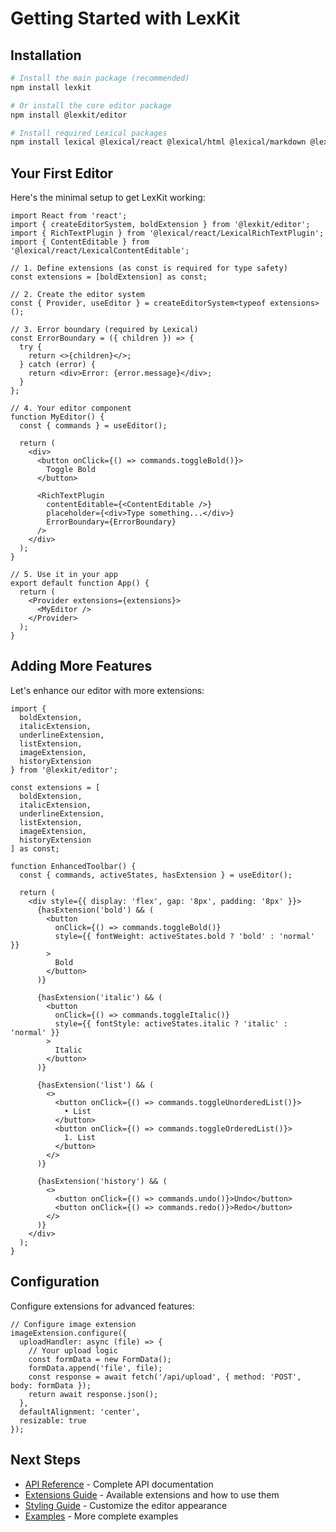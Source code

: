 # Getting Started with LexKit

## Installation

```bash
# Install the main package (recommended)
npm install lexkit

# Or install the core editor package
npm install @lexkit/editor

# Install required Lexical packages
npm install lexical @lexical/react @lexical/html @lexical/markdown @lexical/list @lexical/rich-text @lexical/selection @lexical/utils @lexical/code
```

## Your First Editor

Here's the minimal setup to get LexKit working:

```tsx
import React from 'react';
import { createEditorSystem, boldExtension } from '@lexkit/editor';
import { RichTextPlugin } from '@lexical/react/LexicalRichTextPlugin';
import { ContentEditable } from '@lexical/react/LexicalContentEditable';

// 1. Define extensions (as const is required for type safety)
const extensions = [boldExtension] as const;

// 2. Create the editor system
const { Provider, useEditor } = createEditorSystem<typeof extensions>();

// 3. Error boundary (required by Lexical)
const ErrorBoundary = ({ children }) => {
  try {
    return <>{children}</>;
  } catch (error) {
    return <div>Error: {error.message}</div>;
  }
};

// 4. Your editor component
function MyEditor() {
  const { commands } = useEditor();

  return (
    <div>
      <button onClick={() => commands.toggleBold()}>
        Toggle Bold
      </button>

      <RichTextPlugin
        contentEditable={<ContentEditable />}
        placeholder={<div>Type something...</div>}
        ErrorBoundary={ErrorBoundary}
      />
    </div>
  );
}

// 5. Use it in your app
export default function App() {
  return (
    <Provider extensions={extensions}>
      <MyEditor />
    </Provider>
  );
}
```

## Adding More Features

Let's enhance our editor with more extensions:

```tsx
import {
  boldExtension,
  italicExtension,
  underlineExtension,
  listExtension,
  imageExtension,
  historyExtension
} from '@lexkit/editor';

const extensions = [
  boldExtension,
  italicExtension,
  underlineExtension,
  listExtension,
  imageExtension,
  historyExtension
] as const;

function EnhancedToolbar() {
  const { commands, activeStates, hasExtension } = useEditor();

  return (
    <div style={{ display: 'flex', gap: '8px', padding: '8px' }}>
      {hasExtension('bold') && (
        <button
          onClick={() => commands.toggleBold()}
          style={{ fontWeight: activeStates.bold ? 'bold' : 'normal' }}
        >
          Bold
        </button>
      )}

      {hasExtension('italic') && (
        <button
          onClick={() => commands.toggleItalic()}
          style={{ fontStyle: activeStates.italic ? 'italic' : 'normal' }}
        >
          Italic
        </button>
      )}

      {hasExtension('list') && (
        <>
          <button onClick={() => commands.toggleUnorderedList()}>
            • List
          </button>
          <button onClick={() => commands.toggleOrderedList()}>
            1. List
          </button>
        </>
      )}

      {hasExtension('history') && (
        <>
          <button onClick={() => commands.undo()}>Undo</button>
          <button onClick={() => commands.redo()}>Redo</button>
        </>
      )}
    </div>
  );
}
```

## Configuration

Configure extensions for advanced features:

```tsx
// Configure image extension
imageExtension.configure({
  uploadHandler: async (file) => {
    // Your upload logic
    const formData = new FormData();
    formData.append('file', file);
    const response = await fetch('/api/upload', { method: 'POST', body: formData });
    return await response.json();
  },
  defaultAlignment: 'center',
  resizable: true
});
```

## Next Steps

- [API Reference](./api-reference.md) - Complete API documentation
- [Extensions Guide](./extensions.md) - Available extensions and how to use them
- [Styling Guide](./styling.md) - Customize the editor appearance
- [Examples](../../examples) - More complete examples
